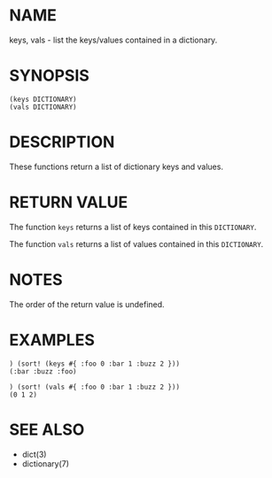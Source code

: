 # NAME
keys, vals - list the keys/values contained in a dictionary.

# SYNOPSIS

    (keys DICTIONARY)
    (vals DICTIONARY)

# DESCRIPTION
These functions return a list of dictionary keys and values.

# RETURN VALUE
The function `keys` returns a list of keys contained in this `DICTIONARY`.

The function `vals` returns a list of values contained in this `DICTIONARY`.

# NOTES
The order of the return value is undefined.

# EXAMPLES

    ) (sort! (keys #{ :foo 0 :bar 1 :buzz 2 }))
    (:bar :buzz :foo)

    ) (sort! (vals #{ :foo 0 :bar 1 :buzz 2 }))
    (0 1 2)

# SEE ALSO
- dict(3)
- dictionary(7)
